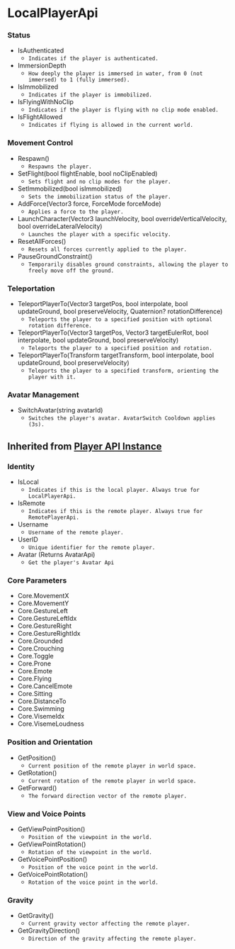 # LocalPlayerApi

### Status
- IsAuthenticated
  - `Indicates if the player is authenticated.`
- ImmersionDepth
  - `How deeply the player is immersed in water, from 0 (not immersed) to 1 (fully immersed).`
- IsImmobilized
  - `Indicates if the player is immobilized.`
- IsFlyingWithNoClip
  - `Indicates if the player is flying with no clip mode enabled.`
- IsFlightAllowed
  - `Indicates if flying is allowed in the current world.`

### Movement Control
- Respawn()
  - `Respawns the player.`
- SetFlight(bool flightEnable, bool noClipEnabled)
  - `Sets flight and no clip modes for the player.`
- SetImmobilized(bool isImmobilized)
  - `Sets the immobilization status of the player.`
- AddForce(Vector3 force, ForceMode forceMode)
  - `Applies a force to the player.`
- LaunchCharacter(Vector3 launchVelocity, bool overrideVerticalVelocity, bool overrideLateralVelocity)
  - `Launches the player with a specific velocity.`
- ResetAllForces()
  - `Resets all forces currently applied to the player.`
- PauseGroundConstraint()
  - `Temporarily disables ground constraints, allowing the player to freely move off the ground.`

### Teleportation
- TeleportPlayerTo(Vector3 targetPos, bool interpolate, bool updateGround, bool preserveVelocity, Quaternion? rotationDifference)
  - `Teleports the player to a specified position with optional rotation difference.`
- TeleportPlayerTo(Vector3 targetPos, Vector3 targetEulerRot, bool interpolate, bool updateGround, bool preserveVelocity)
  - `Teleports the player to a specified position and rotation.`
- TeleportPlayerTo(Transform targetTransform, bool interpolate, bool updateGround, bool preserveVelocity)
  - `Teleports the player to a specified transform, orienting the player with it.`

### Avatar Management
- SwitchAvatar(string avatarId)
  - `Switches the player's avatar. AvatarSwitch Cooldown applies (3s).`

## Inherited from [Player API Instance](./player-api-base.md)

### Identity
- IsLocal
  - `Indicates if this is the local player. Always true for LocalPlayerApi.`
- IsRemote
  - `Indicates if this is the remote player. Always true for RemotePlayerApi.`
- Username
  - `Username of the remote player.`
- UserID
  - `Unique identifier for the remote player.`
- Avatar (Returns AvatarApi)
  - `Get the player's Avatar Api`

### Core Parameters
- Core.MovementX
- Core.MovementY
- Core.GestureLeft
- Core.GestureLeftIdx
- Core.GestureRight
- Core.GestureRightIdx
- Core.Grounded
- Core.Crouching
- Core.Toggle
- Core.Prone
- Core.Emote
- Core.Flying
- Core.CancelEmote
- Core.Sitting
- Core.DistanceTo
- Core.Swimming
- Core.VisemeIdx
- Core.VisemeLoudness

### Position and Orientation
- GetPosition()
  - `Current position of the remote player in world space.`
- GetRotation()
  - `Current rotation of the remote player in world space.`
- GetForward()
  - `The forward direction vector of the remote player.`

### View and Voice Points
- GetViewPointPosition()
  - `Position of the viewpoint in the world.`
- GetViewPointRotation()
  - `Rotation of the viewpoint in the world.`
- GetVoicePointPosition()
  - `Position of the voice point in the world.`
- GetVoicePointRotation()
  - `Rotation of the voice point in the world.`

### Gravity
- GetGravity()
  - `Current gravity vector affecting the remote player.`
- GetGravityDirection()
  - `Direction of the gravity affecting the remote player.`
